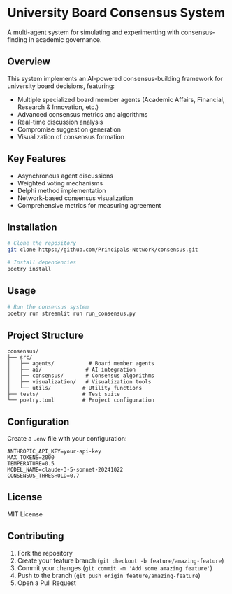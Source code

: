 # University Board Consensus System

A multi-agent system for simulating and experimenting with consensus-finding in academic governance.

## Overview

This system implements an AI-powered consensus-building framework for university board decisions, featuring:

- Multiple specialized board member agents (Academic Affairs, Financial, Research & Innovation, etc.)
- Advanced consensus metrics and algorithms
- Real-time discussion analysis
- Compromise suggestion generation
- Visualization of consensus formation

## Key Features

- Asynchronous agent discussions
- Weighted voting mechanisms
- Delphi method implementation
- Network-based consensus visualization
- Comprehensive metrics for measuring agreement

## Installation

```bash
# Clone the repository
git clone https://github.com/Principals-Network/consensus.git

# Install dependencies
poetry install
```

## Usage

```bash
# Run the consensus system
poetry run streamlit run run_consensus.py
```

## Project Structure

```
consensus/
├── src/
│   ├── agents/           # Board member agents
│   ├── ai/              # AI integration
│   ├── consensus/       # Consensus algorithms
│   ├── visualization/   # Visualization tools
│   └── utils/          # Utility functions
├── tests/              # Test suite
└── poetry.toml         # Project configuration
```

## Configuration

Create a `.env` file with your configuration:

```env
ANTHROPIC_API_KEY=your-api-key
MAX_TOKENS=2000
TEMPERATURE=0.5
MODEL_NAME=claude-3-5-sonnet-20241022
CONSENSUS_THRESHOLD=0.7
```

## License

MIT License

## Contributing

1. Fork the repository
2. Create your feature branch (`git checkout -b feature/amazing-feature`)
3. Commit your changes (`git commit -m 'Add some amazing feature'`)
4. Push to the branch (`git push origin feature/amazing-feature`)
5. Open a Pull Request 